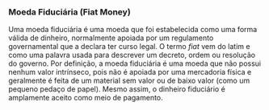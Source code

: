 ### Moeda Fiduciária (Fiat Money)

Uma moeda fiduciária é uma moeda que foi estabelecida como uma forma válida de dinheiro, normalmente apoiada por um regulamento governamental que a declara ter curso legal. O termo _fiat_ vem do latim e como uma palavra usada para descrever um decreto, ordem ou resolução do governo. Por definição, a moeda fiduciária é uma moeda que não possui nenhum valor intrínseco, pois não é apoiada por uma mercadoria física e geralmente é feita de um material sem valor ou de baixo valor (como um pequeno pedaço de papel). Mesmo assim, o dinheiro fiduciário é amplamente aceito como meio de pagamento.
